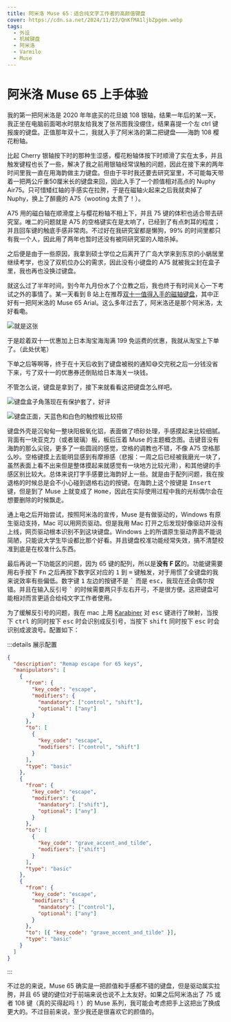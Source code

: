 ```yaml
---
title: 阿米洛 Muse 65：适合纯文字工作者的高颜值键盘
cover: https://cdn.sa.net/2024/11/23/QnKfMA1ljbZpgem.webp
tags:
  - 外设
  - 机械键盘
  - 阿米洛
  - Varmilo
  - Muse
---
```


# 阿米洛 Muse 65 上手体验

我的第一把阿米洛是 2020 年年底买的花旦娘 108 银轴，结果一年后的某一天，我正坐在电脑前面喝水时朋友给我发了张吊图我没绷住，结果喜提一个左 ctrl 键报废的键盘。正值那年双十二，我就入手了阿米洛的第二把键盘——海韵 108 樱花粉轴。

比起 Cherry 银轴按下时的那种生涩感，樱花粉轴体按下时顺滑了实在太多，并且触发键程也长了一些，解决了我之前用银轴经常误触的问题，因此在接下来的两年时间里我一直在用海韵做主力键盘。但由于平时我还要去研究室里，不可能每天带着一把两公斤重50厘米长的键盘来回，因此入手了一个颜值相对高点的 Nuphy Air75。只可惜矮红轴的手感实在拉胯，于是在磁轴火起来之后我就卖掉了 Nuphy，换上了醉鹿的 A75（wooting 太贵了！）。

A75 用的磁白轴在顺滑度上与樱花粉轴不相上下，并且 75 键的体积也适合带去研究室。唯二的问题就是 A75 的空格键实在是太响了，已经到了有点刺耳的程度；并且回车键的触底手感非常肉。不过好在我研究室都是懒狗，99% 的时间里都只有我一个人，因此用了两年也暂时还没有被同研究室的人暗杀掉。

之后便是由于一些原因，我拿到硕士学位之后离开了广岛大学来到东京的小蜗居里继续考学，也没了双机位办公的需求，因此没有小键盘的 A75 就被我尘封在盒子里，我也再也没换过键盘。

就这么过了半年时间，到今年九月份水了个立教之后，我也终于有时间关心一下考试之外的事情了。某一天看到 B 站上在推荐[双十一值得入手的磁轴键盘](https://www.bilibili.com/video/BV1BfyJYgEH9/)，其中正好有一把阿米洛的 Muse 65 Arial。这么多年过去了，阿米洛还是那个阿米洛，太好看嘞。

![就是这张](https://cdn.sa.net/2024/11/23/bHmPl3485dMgJGD.webp)

于是趁着双十一优惠加上日本淘宝海淘满 199 免运费的优惠，我就从淘宝上下单了。（此处伏笔）

下单之后等啊等，终于在十天后收到了键盘被税的通知😅交完税之后一分钱没省下来，亏了双十一的优惠券还倒贴给日本海关一块钱。

不管怎么说，键盘是拿到了，接下来就看看这把键盘怎么样吧。

![键盘盒子角落现在有保护套了，好评](https://cdn.sa.net/2024/11/23/BlPzTGyah1uURIs.webp)

![键盘正面，天蓝色和白色的触控板比较搭](https://cdn.sa.net/2024/11/23/QnKfMA1ljbZpgem.webp)

键盘外壳是沉甸甸一整块阳极氧化铝，表面做了喷砂处理，手感摸起来比较细腻。背面有一块亚克力（或者玻璃）板，板后压着 Muse 的主题概念图。击键音没有海韵的那么尖锐，更多了一些圆润的感觉，空格的调教也不错，不像 A75 空格那么吵。空格键摸上去能明显感到有摩擦感（悲报：一周之后已经被我磨光一块了，虽然表面上看不出来但是整体摸起来就感觉有一块地方比较光滑），和其他键的手感区别比较大。总体来说打字手感要比海韵好上一些。就是由于配列问题，我在按退格的时候总是会不小心碰到退格右边的按键。在海韵上这个按键是 <kbd>Insert</kbd> 键，但是到了 Muse 上就变成了 <kbd>Home</kbd>，因此在实际使用过程中我的光标偶尔会在想要删除的时候飘走。

通上电之后开始尝试，按照阿米洛的宣传，Muse 是有做驱动的，Windows 有原生驱动支持，Mac 可以用网页驱动。但是我用 Mac 打开之后发现好像驱动并没有上线，网页驱动根本识别不到这块键盘。Windows 上的所谓原生驱动界面不能说简陋，只能说大学生毕设都比那个好看。并且键盘校准功能经常失效，搞不清楚校准到底是在校准什么东西。

最后再说一下功能区的问题，因为 65 键的配列，所以是**没有 F 区**的。功能键需要用右手按下 <kbd>Fn</kbd> 之后再按下数字区对应的 <kbd>1</kbd> 到 <kbd>=</kbd> 键触发，对于用惯了全键盘的我来说效率有些偏低。数字键 <kbd>1</kbd> 左边的按键不是 <kbd>\`</kbd> 而是 <kbd>esc</kbd>，我现在还会偶尔按错。并且在输入反引号 <kbd>\`</kbd> 的时候需要两只手左右开弓，不是很方便。这把键盘可能相对而言更适合给纯文字工作者使用。

为了缓解反引号的问题，我在 mac 上用 [Karabiner](https://karabiner-elements.pqrs.org/) 对 <kbd>esc</kbd> 键进行了映射，当按下 <kbd>ctrl</kbd> 的同时按下 <kbd>esc</kbd> 时会识别成反引号，当按下 <kbd>shift</kbd> 同时按下 <kbd>esc</kbd> 时会识别成波浪号。配置如下：

:::details 展示配置

```json
{
  "description": "Remap escape for 65 keys",
  "manipulators": [
    {
      "from": {
        "key_code": "escape",
        "modifiers": {
          "mandatory": ["control", "shift"],
          "optional": ["any"]
        }
      },
      "to": [
        {
          "key_code": "escape",
          "modifiers": ["control", "shift"]
        }
      ],
      "type": "basic"
    },
    {
      "from": {
        "key_code": "escape",
        "modifiers": {
          "mandatory": ["shift"],
          "optional": ["any"]
        }
      },
      "to": [
        {
          "key_code": "grave_accent_and_tilde",
          "modifiers": ["shift"]
        }
      ],
      "type": "basic"
    },
    {
      "from": {
        "key_code": "escape",
        "modifiers": {
          "mandatory": ["control"],
          "optional": ["any"]
        }
      },
      "to": [{ "key_code": "grave_accent_and_tilde" }],
      "type": "basic"
    }
  ]
}
```

:::

不过总的来说，Muse 65 确实是一把颜值和手感都不错的键盘，但是驱动属实拉胯，并且 65 键的键位对于前端来说也说不上太友好。如果之后阿米洛出了 75 或者 108 键（真的买得起吗！）的 Muse 系列，我可能会考虑把手上这把出了换成更大的。不过目前来说，至少我还是很喜欢它的颜值的。
